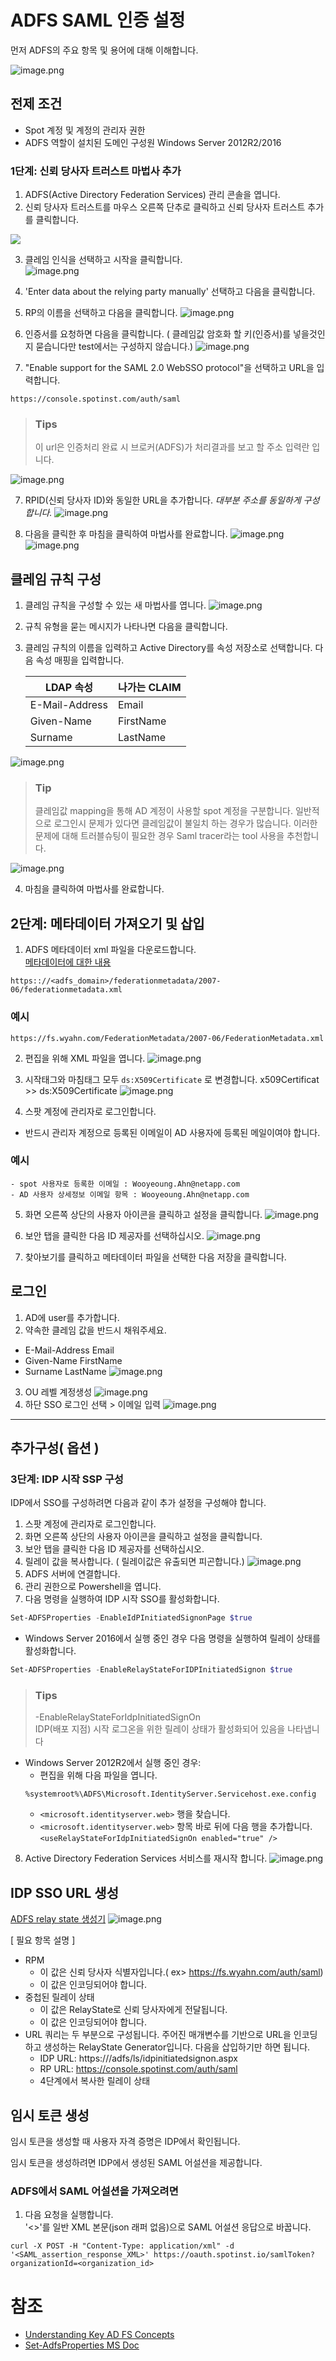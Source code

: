 # ADFS SAML 인증 설정

먼저 ADFS의 주요 항목 및 용어에 대해 이해합니다.</br>


![image.png](./Images/image-c71c96e1-db88-4662-9186-d92d113008fe.png)
## 전제 조건
- Spot 계정 및 계정의 관리자 권한
- ADFS 역할이 설치된 도메인 구성원 Windows Server 2012R2/2016
### 1단계: 신뢰 당사자 트러스트 마법사 추가
1. ADFS(Active Directory Federation Services) 관리 콘솔을 엽니다.
2. 신뢰 당사자 트러스트를 마우스 오른쪽 단추로 클릭하고 신뢰 당사자 트러스트 추가를 클릭합니다.
<IMG  src="https://docs.spot.io/administration/_media/adfs-saml-01.png"/>

3. 클레임 인식을 선택하고 시작을 클릭합니다.</br>
![image.png](./Images/image-693b9849-b8ff-4a29-b5a1-f294fcfb99a2.png)
4. 'Enter data about the relying party manually' 선택하고 다음을 클릭합니다.

5. RP의 이름을 선택하고 다음을 클릭합니다.
![image.png](./Images/image-3ec16258-cd2b-4a81-9a77-d836afdb6912.png)
6. 인증서를 요청하면 다음을 클릭합니다.
( 클레임값 암호화 할 키(인증서)를 넣을것인지 묻습니다만 test에서는 구성하지 않습니다.)
![image.png](./Images/image-6c638d0e-ecb5-439c-8b4b-4e12f33e53d2.png)

7. "Enable support for the SAML 2.0 WebSSO protocol"을 선택하고 URL을 입력합니다. 
```
https://console.spotinst.com/auth/saml
```
> ### Tips
> 이 url은 인증처리 완료 시 브로커(ADFS)가 처리결과를 보고 할 주소 입력란 입니다.

![image.png](./Images/image-ed7b200b-a9ce-4bb2-9109-87582d7bfb30.png)


7. RPID(신뢰 당사자 ID)와 동일한 URL을 추가합니다.
_대부분 주소를 동일하게 구성합니다._
![image.png](./Images/image-30ec2941-9bae-42a5-b02a-f05fe8c1a8ad.png)

8. 다음을 클릭한 후 마침을 클릭하여 마법사를 완료합니다.
![image.png](./Images/image-84aafc0a-0731-48d9-af46-1a70216ceaaa.png)
![image.png](./Images/image-b7128909-bf22-460a-909b-031d1a37f821.png)

## 클레임 규칙 구성
1. 클레임 규칙을 구성할 수 있는 새 마법사를 엽니다.
![image.png](./Images/image-3ab1d55b-450f-40d9-a83c-87712bf967e2.png)
2. 규칙 유형을 묻는 메시지가 나타나면 다음을 클릭합니다.
3. 클레임 규칙의 이름을 입력하고 Active Directory를 속성 저장소로 선택합니다.
다음 속성 매핑을 입력합니다.

    | LDAP 속성 | 나가는 CLAIM |
    |--|--|
    | E-Mail-Address | Email |
    | Given-Name | FirstName |
    | Surname | LastName |
		
![image.png](./Images/image-ee29aea9-dd44-4c06-9636-9e889625a2fc.png)

> ### Tip
> 클레임값 mapping을 통해 AD 계정이 사용할 spot 계정을 구분합니다.
 일반적으로 로그인시 문제가 있다면 클레임값이 불일치 하는 경우가 많습니다.
 이러한 문제에 대해 트러블슈팅이 필요한 경우 Saml tracer라는 tool 사용을 추천합니다.

![image.png](./Images/image-22868aec-f316-4996-8f38-73c24d01fe99.png)

4. 마침을 클릭하여 마법사를 완료합니다.

## 2단계: 메타데이터 가져오기 및 삽입
1. ADFS 메타데이터 xml 파일을 다운로드합니다.</br>
[메타데이터에 대한 내용](https://docs.microsoft.com/ko-kr/windows-server/identity/ad-fs/troubleshooting/ad-fs-tshoot-endpoints)
```
https:://<adfs_domain>/federationmetadata/2007-06/federationmetadata.xml
```
### 예시
```
https://fs.wyahn.com/FederationMetadata/2007-06/FederationMetadata.xml
```

2. 편집을 위해 XML 파일을 엽니다.
![image.png](./Images/image-3c24424a-c44a-476d-9782-d31064aecb70.png)

3. 시작태그와 마침태그 모두 `ds:X509Certificate` 로 변경합니다.
x509Certificat >> ds:X509Certificate
![image.png](./Images/image-89a94d47-870c-421f-9a40-27c201ef2681.png)

4. 스팟 계정에 관리자로 로그인합니다.
- 반드시 관리자 계정으로 등록된 이메일이 AD 사용자에 등록된 메일이여야 합니다.
### 예시
```
- spot 사용자로 등록한 이메일 : Wooyeoung.Ahn@netapp.com
- AD 사용자 상세정보 이메일 항목 : Wooyeoung.Ahn@netapp.com
```
5. 화면 오른쪽 상단의 사용자 아이콘을 클릭하고 설정을 클릭합니다.
![image.png](./Images/image-e826f6ef-e5e0-4f38-9735-02747bb31241.png)

6. 보안 탭을 클릭한 다음 ID 제공자를 선택하십시오.
![image.png](./Images/image-d36ee542-634d-4d13-9a86-476b081ab88d.png)

7. 찾아보기를 클릭하고 메타데이터 파일을 선택한 다음 저장을 클릭합니다.

## 로그인
1. AD에 user를 추가합니다.
2. 약속한 클레임 값을 반드시 채워주세요.
- E-Mail-Address	Email
- Given-Name	FirstName
- Surname	LastName
![image.png](./Images/image-8c08e80e-38be-47bf-871a-cd6c8c19f8ac.png)
3. OU 레벨 계정생성
![image.png](./Images/image-6194c407-1fcc-4715-8c46-ccf11aa27511.png)
4. 하단 SSO 로그인 선택 > 이메일 입력
![image.png](./Images/image-3a915083-e95f-49c5-bbad-2946a89ed028.png)

---
## 추가구성( 옵션 )
### 3단계: IDP 시작 SSP 구성
IDP에서 SSO를 구성하려면 다음과 같이 추가 설정을 구성해야 합니다.

1. 스팟 계정에 관리자로 로그인합니다.
2. 화면 오른쪽 상단의 사용자 아이콘을 클릭하고 설정을 클릭합니다.
3. 보안 탭을 클릭한 다음 ID 제공자를 선택하십시오.
4. 릴레이 값을 복사합니다. ( 릴레이값은 유출되면 피곤합니다.)
![image.png](./Images/image-abcae635-8989-44c3-9c4f-a6f7ec80216e.png)
5. ADFS 서버에 연결합니다.
6. 관리 권한으로 Powershell을 엽니다.
7. 다음 명령을 실행하여 IDP 시작 SSO를 활성화합니다. 
```PowerShell
Set-ADFSProperties -EnableIdPInitiatedSignonPage $true
```
- Windows Server 2016에서 실행 중인 경우 다음 명령을 실행하여 릴레이 상태를 활성화합니다.
```PowerShell
Set-ADFSProperties -EnableRelayStateForIDPInitiatedSignon $true
```
> ### Tips
> -EnableRelayStateForIdpInitiatedSignOn</br>
>IDP(배포 지점) 시작 로그온을 위한 릴레이 상태가 활성화되어 있음을 나타냅니다

   - Windows Server 2012R2에서 실행 중인 경우: 
     - 편집을 위해 다음 파일을 엽니다. 
      ```
      %systemroot%\ADFS\Microsoft.IdentityServer.Servicehost.exe.config
      ```
     - `<microsoft.identityserver.web>` 행을 찾습니다.
     - `<microsoft.identityserver.web>` 항목 바로 뒤에 다음 행을 추가합니다. `<useRelayStateForIdpInitiatedSignOn enabled="true" />`

8. Active Directory Federation Services 서비스를 재시작 합니다.
![image.png](./Images/image-d3ecdee9-0204-4814-b4fd-cb6dae139243.png)

## IDP SSO URL 생성
[ADFS relay state 생성기](http://jackstromberg.com/adfs-relay-state-generator/)
![image.png](./Images/image-a7640499-7ae7-451f-b994-834656479b93.png)

[ 필요 항목 설명 ]
- RPM
  - 이 값은 신뢰 당사자 식별자입니다.( ex> https://fs.wyahn.com/auth/saml)
  - 이 값은 인코딩되어야 합니다.
- 중첩된 릴레이 상태
  - 이 값은 RelayState로 신뢰 당사자에게 전달됩니다.
  - 이 값은 인코딩되어야 합니다.
- URL 쿼리는 두 부분으로 구성됩니다. 
주어진 매개변수를 기반으로 URL을 인코딩하고 생성하는 RelayState Generator입니다. 
다음을 삽입하기만 하면 됩니다.
  - IDP URL: https:///adfs/ls/idpinitiatedsignon.aspx
  - RP URL: https://console.spotinst.com/auth/saml
  - 4단계에서 복사한 릴레이 상태

## 임시 토큰 생성
임시 토큰을 생성할 때 사용자 자격 증명은 IDP에서 확인됩니다.

임시 토큰을 생성하려면 IDP에서 생성된 SAML 어설션을 제공합니다. 
### ADFS에서 SAML 어설션을 가져오려면
1. 다음 요청을 실행합니다. </br>
'<>'를 일반 XML 본문(json 래퍼 없음)으로 SAML 어설션 응답으로 바꿉니다.
```
curl -X POST -H "Content-Type: application/xml" -d
'<SAML_assertion_response_XML>' https://oauth.spotinst.io/samlToken?organizationId=<organization_id>
```

# 참조
- [Understanding Key AD FS Concepts](https://docs.microsoft.com/ko-kr/windows-server/identity/ad-fs/technical-reference/understanding-key-ad-fs-concepts)
- [Set-AdfsProperties MS Doc](https://docs.microsoft.com/en-us/powershell/module/adfs/set-adfsproperties?view=windowsserver2022-ps)